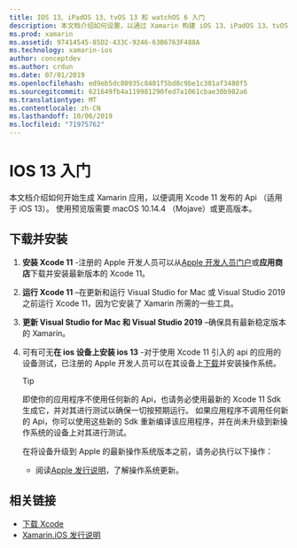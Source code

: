 ```yaml
---
title: IOS 13、iPadOS 13、tvOS 13 和 watchOS 6 入门
description: 本文档介绍如何设置，以通过 Xamarin 构建 iOS 13、iPadOS 13、tvOS 13 和 watchOS 6 应用。 它讨论了如何下载 Xcode 11 和 update Visual Studio for Mac。
ms.prod: xamarin
ms.assetid: 97414545-85D2-433C-9246-63B6763F488A
ms.technology: xamarin-ios
author: conceptdev
ms.author: crdun
ms.date: 07/01/2019
ms.openlocfilehash: ed9eb5dc80935c8401f5bd8c9be1c301af3480f5
ms.sourcegitcommit: 621649fb4a119981290fed7a1061cbae30b982a6
ms.translationtype: MT
ms.contentlocale: zh-CN
ms.lasthandoff: 10/06/2019
ms.locfileid: "71975762"
---
```

# <a name="get-started-with-ios-13"></a>IOS 13 入门

本文档介绍如何开始生成 Xamarin 应用，以便调用 Xcode 11 发布的 Api （适用于 iOS 13）。 使用预览版需要 macOS 10.14.4 （Mojave）或更高版本。

## <a name="download-and-install"></a>下载并安装

1. **安装 Xcode 11** -注册的 Apple 开发人员可以从[Apple 开发人员门户](https://developer.apple.com/download/)或**应用商店**下载并安装最新版本的 Xcode 11。

2. **运行 Xcode 11** –在更新和运行 Visual Studio for Mac 或 Visual Studio 2019 之前运行 Xcode 11，因为它安装了 Xamarin 所需的一些工具。

3. **更新 Visual Studio for Mac 和 Visual Studio 2019** –确保具有最新稳定版本的 Xamarin。

4. 可有可无**在 ios 设备上安装 ios 13** -对于使用 Xcode 11 引入的 api 的应用的设备测试，已注册的 Apple 开发人员可以在其设备上[下载](https://developer.apple.com/download)并安装操作系统。 

   > [!TIP]
   > 即使你的应用程序不使用任何新的 Api，也请务必使用最新的 Xcode 11 Sdk 生成它，并对其进行测试以确保一切按预期运行。 如果应用程序不调用任何新的 Api，你可以使用这些新的 Sdk 重新编译该应用程序，并在尚未升级到新操作系统的设备上对其进行测试。
   >
   > 在将设备升级到 Apple 的最新操作系统版本之前，请务必执行以下操作：
   >
   > - 阅读[Apple 发行说明](https://developer.apple.com/download/)，了解操作系统更新。

## <a name="related-links"></a>相关链接

- [下载 Xcode](https://developer.apple.com/download/)
- [Xamarin.iOS 发行说明](/xamarin/ios/release-notes/13/13.0)
